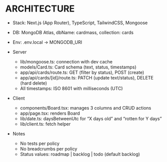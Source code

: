 # ARCHITECTURE

- Stack: Next.js (App Router), TypeScript, TailwindCSS, Mongoose
- DB: MongoDB Atlas, dbName: cardmass, collection: cards
- Env: .env.local -> MONGODB_URI

- Server
  - lib/mongoose.ts: connection with dev cache
  - models/Card.ts: Card schema (text, status, timestamps)
  - app/api/cards/route.ts: GET (filter by status), POST (create)
  - app/api/cards/[id]/route.ts: PATCH (update text/status), DELETE (hard delete)
  - All timestamps: ISO 8601 with milliseconds (UTC)

- Client
  - components/Board.tsx: manages 3 columns and CRUD actions
  - app/page.tsx: renders Board
  - lib/date.ts: daysBetweenUtc for “X days old” and “rotten for Y days”
  - lib/client.ts: fetch helper

- Notes
  - No tests per policy
  - No breadcrumbs per policy
  - Status values: roadmap | backlog | todo (default backlog)
